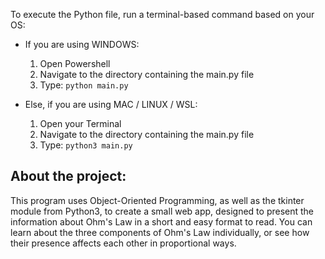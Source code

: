 To execute the Python file, run a terminal-based command based on your OS:

* If you are using WINDOWS:
    1. Open Powershell
    2. Navigate to the directory containing the main.py file
    3. Type: `python main.py`

* Else, if you are using MAC / LINUX / WSL:
    1. Open your Terminal
    2. Navigate to the directory containing the main.py file
    3. Type: `python3 main.py`
    
About the project:
---------------------------------------------------------------------------
This program uses Object-Oriented Programming, as well as the tkinter module from Python3, to create a
small web app, designed to present the information about Ohm's Law in a short and easy format to read.
You can learn about the three components of Ohm's Law individually, or see how their presence affects
each other in proportional ways.
